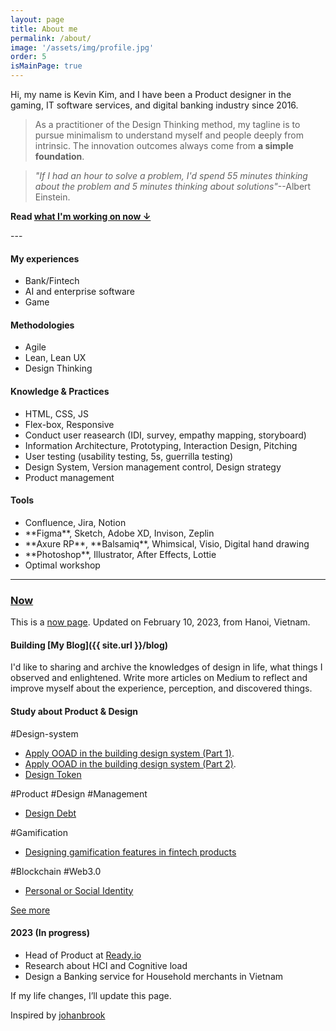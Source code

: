 ```yaml
---
layout: page
title: About me
permalink: /about/
image: '/assets/img/profile.jpg'
order: 5
isMainPage: true
---
```


Hi, my name is Kevin Kim, and I have been a Product designer in the gaming, IT software services, and digital banking industry since 2016.

> As a practitioner of the Design Thinking method, my tagline is to pursue minimalism to understand myself and people deeply from intrinsic. The innovation outcomes always come from **a simple foundation**.

> _"If I had an hour to solve a problem, I'd spend 55 minutes thinking about the problem and 5 minutes thinking about solutions"_--Albert Einstein.


<div class="text-left">
<p style="font-weight:bold">Read <a href="#now">what I'm working on now ↓</a></p>
</div>
---
<section class="row">
    <div class="col col-3 col-6 col-t-12">
        <h4>My experiences</h4>
        <ul style="color: $gray-blue;">
            <li>Bank/Fintech</li>
            <li>AI and enterprise software</li>
            <li>Game</li>
        </ul>
    </div>
    <div class="col col-3 col-6 col-t-12">
        <h4> Methodologies </h4>
        <ul>
            <li>Agile</li>
            <li>Lean, Lean UX</li>
            <li>Design Thinking</li>
        </ul>
    </div>
    <div class="col col-3 col-6 col-t-12">
        <h4>Knowledge & Practices</h4>
        <ul>
            <li>HTML, CSS, JS</li>
            <li>Flex-box, Responsive</li>
            <li>Conduct user reasearch (IDI, survey, empathy mapping, storyboard)</li>
            <li>Information Architecture, Prototyping, Interaction Design, Pitching</li>
            <li>User testing (usability testing, 5s, guerrilla testing)</li>
            <li>Design System, Version management control, Design strategy</li>
            <li>Product management</li>          
        </ul>
    </div>
    <div class="col col-3 col-6 col-t-12">
        <h4>Tools</h4>
        <ul>
            <li>Confluence, Jira, Notion</li>
            <li>**Figma**, Sketch, Adobe XD, Invison, Zeplin</li>
            <li>**Axure RP**, **Balsamiq**, Whimsical, Visio, Digital hand drawing</li>
            <li>**Photoshop**, Illustrator, After Effects, Lottie</li>
            <li>Optimal workshop</li>     
        </ul>
    </div>
</section>

***

### [Now](#now)
This is a [now page](https://nownownow.com/about). Updated on February 10, 2023, from Hanoi, Vietnam.

#### Building [My Blog]({{ site.url }}/blog)
I'd like to sharing and archive the knowledges of design in life, what things I observed and enlightened. Write more articles on Medium to reflect and improve myself about the experience, perception, and discovered things.

#### Study about Product & Design
\#Design-system
- [Apply OOAD in the building design system (Part 1)](https://medium.com/@sonkd/apply-ooad-in-the-building-design-system-with-figma-part-1-b31e64936083).
- [Apply OOAD in the building design system (Part 2)](https://sonkd.medium.com/apply-ooad-in-the-building-design-system-with-figma-part-2-3a9fdf506063).
- [Design Token](https://sonkd.medium.com/about-design-token-in-design-system-5c2a87c31ae4)

\#Product #Design #Management
- [Design Debt](https://sonkd.medium.com/n%E1%BB%A3-thi%E1%BA%BFt-k%E1%BA%BF-design-debt-64571d837140)

\#Gamification
- [Designing gamification features in fintech products](https://hackernoon.com/designing-gamification-features-in-fintech-products)

\#Blockchain \#Web3.0
- [Personal or Social Identity](https://www.linkedin.com/pulse/personal-social-identity-why-you-should-own-blockchain-kim-dinh-son)

[See more](https://www.notion.so/sonkd/95bfb5952e93439e8d04c371d88205b1?v=ddaab8b6c0734ed19f0223044719578c)

#### 2023 (In progress)
- Head of Product at [Ready.io](https://ready.io)
- Research about HCI and Cognitive load
- Design a Banking service for Household merchants in Vietnam

If my life changes, I’ll update this page.

Inspired by [johanbrook](https://johanbrook.com/now/)
